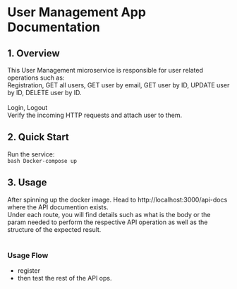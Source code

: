 # User Management App Documentation

## 1. Overview

This User Management microservice is responsible for user related operations such as: 
<br/>
Registration, GET all users, GET user by email, GET user by ID, UPDATE user by ID, DELETE user by ID. <br/> <br/>
Login, Logout <br/>
Verify the incoming HTTP requests and attach user to them.<br/>

## 2. Quick Start
Run the service: <br/>
```bash Docker-compose up ```

## 3. Usage
After spinning up the docker image. Head to http://localhost:3000/api-docs where the API documention exists. <br/> 
Under each route, you will find details such as what is the body or the param needed to perform the respective API operation as well as the structure of the expected result. <br/> <br/>

### Usage Flow
- register
- then test the rest of the API ops. 

